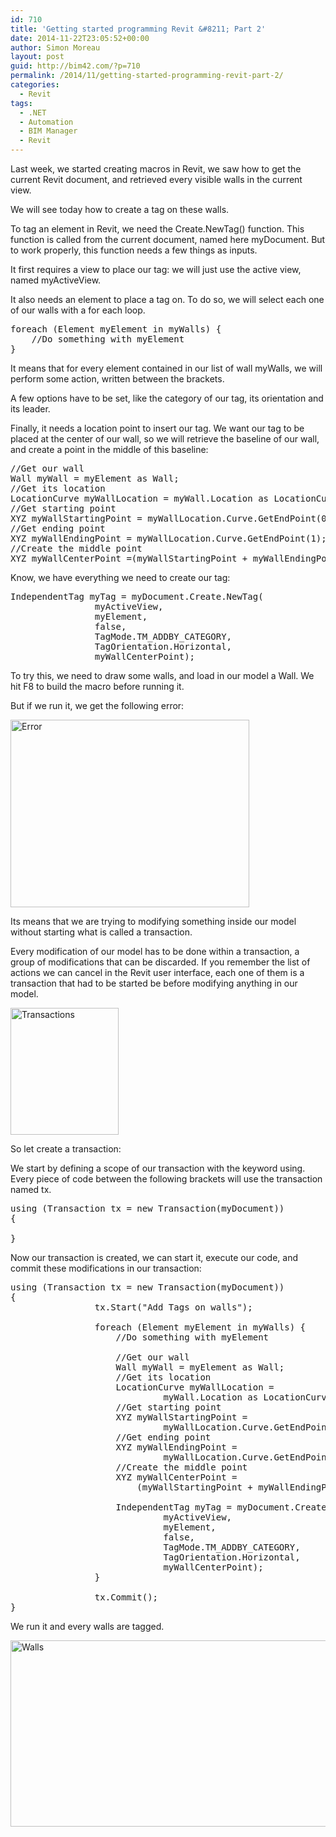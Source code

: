 ```yaml
---
id: 710
title: 'Getting started programming Revit &#8211; Part 2'
date: 2014-11-22T23:05:52+00:00
author: Simon Moreau
layout: post
guid: http://bim42.com/?p=710
permalink: /2014/11/getting-started-programming-revit-part-2/
categories:
  - Revit
tags:
  - .NET
  - Automation
  - BIM Manager
  - Revit
---
```

Last week, we started creating macros in Revit, we saw how to get the current Revit document, and retrieved every visible walls in the current view.

We will see today how to create a tag on these walls.

To tag an element in Revit, we need the Create.NewTag() function. This function is called from the current document, named here myDocument. But to work properly, this function needs a few things as inputs.

It first requires a view to place our tag: we will just use the active view, named myActiveView.

It also needs an element to place a tag on. To do so, we will select each one of our walls with a for each loop.

<pre class="brush: csharp; title: ; notranslate" title="">foreach (Element myElement in myWalls) {
    //Do something with myElement
}</pre>

It means that for every element contained in our list of wall myWalls, we will perform some action, written between the brackets.

A few options have to be set, like the category of our tag, its orientation and its leader.

Finally, it needs a location point to insert our tag. We want our tag to be placed at the center of our wall, so we will retrieve the baseline of our wall, and create a point in the middle of this baseline:

<pre class="brush: csharp; title: ; notranslate" title="">//Get our wall
Wall myWall = myElement as Wall;
//Get its location
LocationCurve myWallLocation = myWall.Location as LocationCurve;
//Get starting point
XYZ myWallStartingPoint = myWallLocation.Curve.GetEndPoint(0);
//Get ending point
XYZ myWallEndingPoint = myWallLocation.Curve.GetEndPoint(1);
//Create the middle point
XYZ myWallCenterPoint =(myWallStartingPoint + myWallEndingPoint)/2;
</pre>

Know, we have everything we need to create our tag:

<pre class="brush: csharp; title: ; notranslate" title="">IndependentTag myTag = myDocument.Create.NewTag(
                myActiveView,
                myElement,
                false,
                TagMode.TM_ADDBY_CATEGORY,
                TagOrientation.Horizontal,
                myWallCenterPoint);
</pre>

To try this, we need to draw some walls, and load in our model a Wall. We hit F8 to build the macro before running it.

But if we run it, we get the following error:

[<img class="aligncenter size-full wp-image-720" src="http://bim42.com/wp-content/uploads/2014/11/ScreenClip.png" alt="Error" width="382" height="300" srcset="https://bim42.com/wp-content/uploads/2014/11/ScreenClip.png 382w, https://bim42.com/wp-content/uploads/2014/11/ScreenClip-300x235.png 300w" sizes="(max-width: 382px) 100vw, 382px" />](http://bim42.com/wp-content/uploads/2014/11/ScreenClip.png)

Its means that we are trying to modifying something inside our model without starting what is called a transaction.

Every modification of our model has to be done within a transaction, a group of modifications that can be discarded. If you remember the list of actions we can cancel in the Revit user interface, each one of them is a transaction that had to be started be before modifying anything in our model.

[<img class="aligncenter size-full wp-image-718" src="http://bim42.com/wp-content/uploads/2014/11/ScreenClip-1.png" alt="Transactions" width="173" height="203" />](http://bim42.com/wp-content/uploads/2014/11/ScreenClip-1.png)

So let create a transaction:

We start by defining a scope of our transaction with the keyword using. Every piece of code between the following brackets will use the transaction named tx.

<pre class="brush: csharp; title: ; notranslate" title="">using (Transaction tx = new Transaction(myDocument))
{

}
</pre>

Now our transaction is created, we can start it, execute our code, and commit these modifications in our transaction:

<pre class="brush: csharp; title: ; notranslate" title="">using (Transaction tx = new Transaction(myDocument))
{
                tx.Start("Add Tags on walls");

                foreach (Element myElement in myWalls) {
                    //Do something with myElement

                    //Get our wall
                    Wall myWall = myElement as Wall;
                    //Get its location
                    LocationCurve myWallLocation =
                             myWall.Location as LocationCurve;
                    //Get starting point
                    XYZ myWallStartingPoint =
                             myWallLocation.Curve.GetEndPoint(0);
                    //Get ending point
                    XYZ myWallEndingPoint =
                             myWallLocation.Curve.GetEndPoint(1);
                    //Create the middle point
                    XYZ myWallCenterPoint =
                        (myWallStartingPoint + myWallEndingPoint)/2;

                    IndependentTag myTag = myDocument.Create.NewTag(
                             myActiveView,
                             myElement,
                             false,
                             TagMode.TM_ADDBY_CATEGORY,
                             TagOrientation.Horizontal,
                             myWallCenterPoint);
                }

                tx.Commit();
}
</pre>

We run it and every walls are tagged.

[<img class="aligncenter size-full wp-image-719" src="http://bim42.com/wp-content/uploads/2014/11/ScreenClip-22.png" alt="Walls" width="783" height="298" srcset="https://bim42.com/wp-content/uploads/2014/11/ScreenClip-22.png 783w, https://bim42.com/wp-content/uploads/2014/11/ScreenClip-22-300x114.png 300w, https://bim42.com/wp-content/uploads/2014/11/ScreenClip-22-500x190.png 500w" sizes="(max-width: 783px) 100vw, 783px" />](http://bim42.com/wp-content/uploads/2014/11/ScreenClip-22.png)